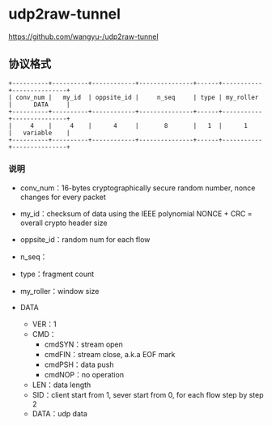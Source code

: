 # udp2raw-tunnel
https://github.com/wangyu-/udp2raw-tunnel
## 协议格式
```
+----------+----------+------------+---------------+------+-----------+---------------+
| conv_num |   my_id  | oppsite_id |     n_seq     | type | my_roller |      DATA     | 
+----------+----------+------------+---------------+------+-----------+---------------+
|     4    |     4    |      4     |       8       |   1  |      1    |   variable    | 
+----------+----------+------------+---------------+------+-----------+---------------+

```
### 说明
- conv_num：16-bytes cryptographically secure random number, nonce changes for every packet
- my_id：checksum of data using the IEEE polynomial
   NONCE + CRC = overall crypto header size
- oppsite_id：random num for each flow
- n_seq：
- type：fragment count
- my_roller：window size

- DATA
    * VER：1
    * CMD：
        * cmdSYN：stream open
        * cmdFIN：stream close, a.k.a EOF mark
        * cmdPSH：data push
        * cmdNOP：no operation
    * LEN：data length
    * SID：client start from 1, sever start from 0, for each flow step by step 2
    * DATA：udp data
